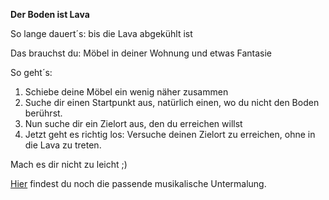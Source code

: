 **Der Boden ist Lava**

So lange dauert´s: bis die Lava abgekühlt ist

Das brauchst du: Möbel in deiner Wohnung und etwas Fantasie

So geht´s:
  1. Schiebe deine Möbel ein wenig näher zusammen
  2. Suche dir einen Startpunkt aus, natürlich einen, wo du nicht den Boden berührst.
  3. Nun suche dir ein Zielort aus, den du erreichen willst
  4. Jetzt geht es richtig los: Versuche deinen Zielort zu erreichen, ohne in die Lava zu treten.
  
Mach es dir nicht zu leicht ;)

[Hier](https://www.youtube.com/watch?v=DeXoACwOT1o) findest du noch die passende musikalische Untermalung.
